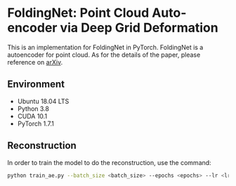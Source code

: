 # FoldingNet: Point Cloud Auto-encoder via Deep Grid Deformation

This is an implementation for FoldingNet in PyTorch. FoldingNet is a autoencoder for point cloud. As for the details of the paper, please reference on [arXiv](https://arxiv.org/abs/1712.07262).

## Environment

* Ubuntu 18.04 LTS
* Python 3.8
* CUDA 10.1
* PyTorch 1.7.1

## Reconstruction

In order to train the model to do the reconstruction, use the command:

```bash
python train_ae.py --batch_size <batch_size> --epochs <epochs> --lr <lr> --weight_decay <weight_decay> --num_workers <num_workers>
```

